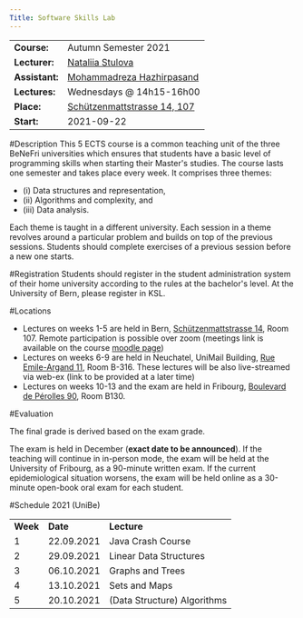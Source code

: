 ```yaml
---
Title: Software Skills Lab
---
```



| | |
|---|---|
|**Course:**|Autumn Semester 2021
|**Lecturer:**|[Nataliia Stulova](%base_url%/staff/Nataliia-Stulova)
|**Assistant:**|[Mohammadreza Hazhirpasand](%base_url%/staff/MohammadrezaHazhirpasand)
|**Lectures:**|Wednesdays @ 14h15-16h00
|**Place:**|[Schützenmattstrasse 14, 107](%base_url%/contact/maps)
|**Start:**|2021-09-22


#Description
This 5 ECTS course is a common teaching unit of the three BeNeFri universities which ensures that students have a basic level of programming skills when starting their Master's studies. The course lasts one semester and takes place every week. It comprises three themes:

-  (i) Data structures and representation,
-  (ii) Algorithms and complexity, and
-  (iii) Data analysis.

Each theme is taught in a different university. Each session in a theme revolves around a particular problem and builds on top of the previous sessions. Students should complete exercises of a previous session before a new one starts. 

#Registration
Students should register in the student administration system of their home university according to the rules at the bachelor's level. At the University of Bern, please register in KSL.

#Locations


-  Lectures on weeks 1-5 are held in Bern, [Schützenmattstrasse 14](http://scg.unibe.ch/contact/maps?_s=YB3O_hbhFkep2tbN&_k=t4PDv_ra&_n&18), Room 107. Remote participation is possible over zoom (meetings link is available on the course [moodle page](https://moodle.unine.ch/course/view.php?id=6845))
-  Lectures on weeks 6-9 are held in Neuchatel, UniMail Building, [Rue Emile-Argand 11](https://goo.gl/maps/53kT1mWwyEDcY3Ch9), Room B-316. These lectures will be also live-streamed via web-ex (link to be provided at a later time)
-  Lectures on weeks 10-13 and the exam are held in Fribourg, [Boulevard de Pérolles 90](https://goo.gl/maps/KfvqLjn3awewFnT96), Room B130.

#Evaluation

The final grade is derived based on the exam grade.

The exam is held in December (**exact date to be announced**). If the teaching will continue in in-person mode, the exam will be held at the University of Fribourg, as a 90-minute written exam. If the current epidemiological situation worsens, the exam will be held online as a 30-minute open-book oral exam for each student.

#Schedule 2021 (UniBe)

| | | |
|---|---|---|
|**Week**	|	**Date**		|	**Lecture**
|	1	|	22.09.2021		|	Java Crash Course
|	2	|	29.09.2021	     	|	Linear Data Structures
|	3	|	06.10.2021		|	Graphs and Trees
|	4	|	13.10.2021		|	Sets and Maps
|	5	|	20.10.2021		|	(Data Structure) Algorithms
